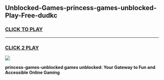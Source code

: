
## Unblocked-Games-princess-games-unblocked-Play-Free-dudkc
<h3>
<a href="https://premium76.site?title=princess-games-unblocked&ref=10A">CLICK TO PLAY</a></h3>
<hr>

<h3>
<a href="https://premium76.site?title=princess-games-unblocked&ref=10A">CLICK 2 PLAY</a>
  
</h3>

<a href="https://premium76.site?title=princess-games-unblocked&ref=10A"><img src="https://clearcache.store/games.png"></a>


**princess-games-unblocked games unblocked: Your Gateway to Fun and Accessible Online Gaming**
